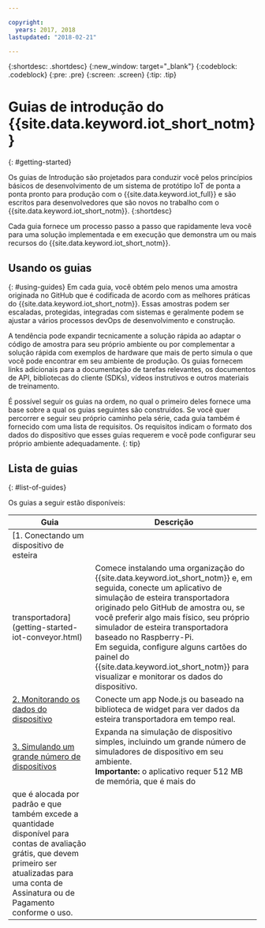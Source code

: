 ```yaml
---

copyright:
  years: 2017, 2018
lastupdated: "2018-02-21"

---
```


{:shortdesc: .shortdesc}
{:new_window: target="_blank"}
{:codeblock: .codeblock}
{:pre: .pre}
{:screen: .screen}
{:tip: .tip}


# Guias de introdução do {{site.data.keyword.iot_short_notm}}
{: #getting-started}

Os guias de Introdução são projetados para conduzir você pelos princípios básicos
de desenvolvimento de um sistema de protótipo IoT de ponta a ponta pronto para produção
com o {{site.data.keyword.iot_full}} e são escritos para desenvolvedores
que são novos no trabalho com o {{site.data.keyword.iot_short_notm}}.
{:shortdesc}

Cada guia fornece um processo passo a passo que rapidamente leva você para uma
solução implementada e em execução que demonstra um ou mais recursos do
{{site.data.keyword.iot_short_notm}}.

## Usando os guias  
{: #using-guides}
Em cada guia, você obtém pelo menos uma amostra originada no GitHub que é codificada de
acordo com as melhores práticas do {{site.data.keyword.iot_short_notm}}. Essas
amostras podem ser escaladas, protegidas, integradas com sistemas e geralmente podem se
ajustar a vários processos devOps de desenvolvimento e construção.

A tendência pode expandir tecnicamente a solução rápida ao adaptar o código de
amostra para seu próprio ambiente ou por complementar a solução rápida com exemplos de
hardware que mais de perto simula o que você pode encontrar em seu ambiente de produção. Os
guias fornecem links adicionais para a documentação de tarefas relevantes, os
documentos de API, bibliotecas do cliente (SDKs), vídeos instrutivos e outros materiais
de treinamento.

É possível seguir os guias na ordem, no qual o primeiro deles fornece uma base sobre a
qual os guias seguintes são construídos. Se você quer percorrer e seguir seu próprio
caminho pela série, cada guia também é fornecido com uma lista de requisitos. Os requisitos indicam o
formato dos dados do dispositivo que esses guias requerem e você pode configurar seu
próprio ambiente adequadamente.
{: tip}

## Lista de guias
{: #list-of-guides}  

Os guias a seguir estão disponíveis:

| Guia | Descrição |    
| ----- | ---- |   
| [1. Conectando um dispositivo de esteira
transportadora](getting-started-iot-conveyor.html) | Comece instalando uma organização do {{site.data.keyword.iot_short_notm}} e, em seguida, conecte um aplicativo de simulação de esteira transportadora originado pelo GitHub de amostra ou, se você preferir algo mais físico, seu próprio simulador de esteira transportadora baseado no Raspberry-Pi. </br> Em seguida, configure alguns cartões do painel do {{site.data.keyword.iot_short_notm}} para visualizar e monitorar os dados do dispositivo. | 
| [2. Monitorando os dados do dispositivo](getting-started-iot-monitoring.html) | Conecte um app Node.js ou baseado na biblioteca de widget para ver dados da esteira transportadora em tempo real.  
| [3. Simulando um grande número de dispositivos](getting-started-iot-large-scale-simulation.html) | Expanda na simulação de dispositivo simples, incluindo um grande número de simuladores de dispositivo em seu ambiente. </br>**Importante:** o aplicativo requer 512 MB de memória, que é mais do
que é alocada por padrão e que também excede a quantidade disponível para contas de avaliação grátis, que devem primeiro ser atualizadas para uma conta de Assinatura ou de Pagamento conforme o uso. |   
